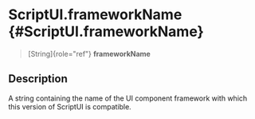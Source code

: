ScriptUI.frameworkName {#ScriptUI.frameworkName}
======================

> [String]{role="ref"} **frameworkName**

Description
-----------

A string containing the name of the UI component framework with which
this version of ScriptUI is compatible.
